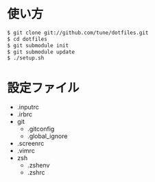 # 使い方
```bash
$ git clone git://github.com/tune/dotfiles.git
$ cd dotfiles
$ git submodule init
$ git submodule update
$ ./setup.sh
```

# 設定ファイル

* .inputrc
* .irbrc
* git
    * .gitconfig
    * .global_ignore
* .screenrc
* .vimrc
* zsh
    * .zshenv
    * .zshrc
